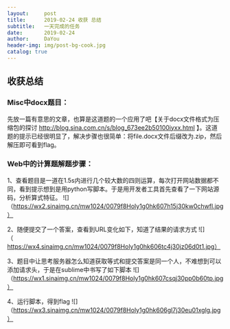 ```yaml
---
layout:     post
title:      2019-02-24 收获 总结
subtitle:   一天完成的任务
date:       2019-02-24
author:     DaYou
header-img: img/post-bg-cook.jpg
catalog: true
---
```





## 收获总结

### Misc中docx题目：
先放一篇有意思的文章，也算是这道题的一个应用了吧【关于docx文件格式为压缩包的探讨 http://blog.sina.com.cn/s/blog_673ee2b50100iyxx.html 】。这道题的提示已经很明显了，解决步骤也很简单：将file.docx文件后缀改为.zip，然后解压即可看到flag。


### Web中的计算题解题步骤：
1、查看题目是一道在1.5s内进行几个较大数的四则运算，每次打开网站数据都不同，看到提示想到是用python写脚本。于是用开发者工具首先查看了一下网站源码，分析算式特征。
![]（https://wx2.sinaimg.cn/mw1024/0079f8Holy1g0hk607h15j30kw0chwfl.jpg）

2、随便提交了一个答案，查看到URL变化如下，知道了结果的请求方式
![]（https://wx4.sinaimg.cn/mw1024/0079f8Holy1g0hk606tc4j30jz06d0t1.jpg）

3、题目中让思考服务器怎么知道获取等式和提交答案是同一个人，不难想到可以添加请求头，于是在sublime中书写了如下脚本
![]（https://wx1.sinaimg.cn/mw1024/0079f8Holy1g0hk607csqj30pp0b60tp.jpg）

4、运行脚本，得到flag
![]（https://wx3.sinaimg.cn/mw1024/0079f8Holy1g0hk606gl7j30eu01xglg.jpg）

